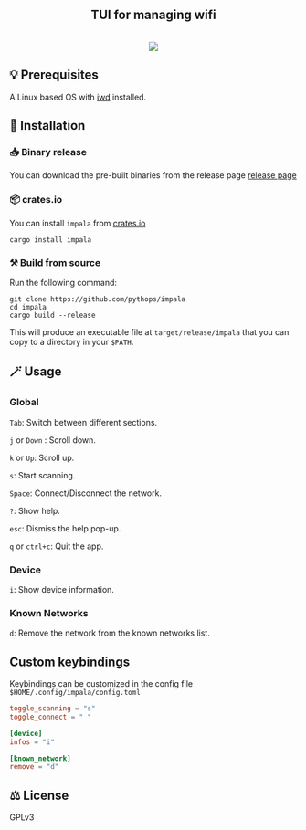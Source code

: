 <div align="center">
  <h2> TUI for managing wifi </h2>
  <br>
  <img src="https://github.com/pythops/impala/assets/57548585/3cfdf034-9b00-41ba-85ac-a079b5cf6b65"/>
</div>

## 💡 Prerequisites

A Linux based OS with [iwd](https://iwd.wiki.kernel.org/) installed.

## 🚀 Installation

### 📥 Binary release

You can download the pre-built binaries from the release page [release page](https://github.com/pythops/impala/releases)

### 📦 crates.io

You can install `impala` from [crates.io](https://crates.io/crates/impala)

```shell
cargo install impala
```

### ⚒️ Build from source

Run the following command:

```shell
git clone https://github.com/pythops/impala
cd impala
cargo build --release
```

This will produce an executable file at `target/release/impala` that you can copy to a directory in your `$PATH`.

## 🪄 Usage

### Global

`Tab`: Switch between different sections.

`j` or `Down` : Scroll down.

`k` or `Up`: Scroll up.

`s`: Start scanning.

`Space`: Connect/Disconnect the network.

`?`: Show help.

`esc`: Dismiss the help pop-up.

`q` or `ctrl+c`: Quit the app.

### Device

`i`: Show device information.

### Known Networks

`d`: Remove the network from the known networks list.

## Custom keybindings

Keybindings can be customized in the config file `$HOME/.config/impala/config.toml`

```toml
toggle_scanning = "s"
toggle_connect = " "

[device]
infos = "i"

[known_network]
remove = "d"
```

## ⚖️ License

GPLv3
